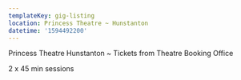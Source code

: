 ```yaml
---
templateKey: gig-listing
location: Princess Theatre ~ Hunstanton
datetime: '1594492200'
---
```

Princess Theatre Hunstanton ~ Tickets from Theatre Booking Office

2 x 45 min sessions
